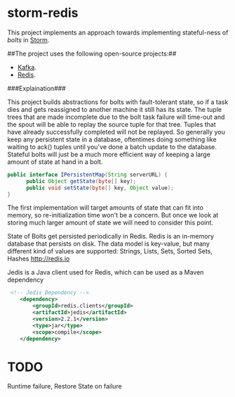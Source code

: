 storm-redis
=====================

This project implements an approach towards implementing stateful-ness of *bolts* in [Storm](https://github.com/nathanmarz/storm "storm").

##The project uses the following open-source projects:##
*   [Kafka](https://kafka.apache.org/ "Kafka").
*   [Redis](http://redis.io/ "redis"). 

###Explaination###

This project builds abstractions for bolts with fault-tolerant state, so if a task dies and gets reassigned to another machine it still has its state. The tuple trees that are made incomplete due to the bolt task failure will time-out and the spout will be able to replay the source tuple for that tree. Tuples that have already successfully completed will not be replayed. So generally you keep any persistent state in a database, oftentimes doing something like waiting to ack() tuples until you've done a batch update to the database. Stateful bolts will just be a much more efficient way of keeping a large amount of state at hand in a bolt.
```java
public interface IPersistentMap(String serverURL) {
      public Object getState(byte[] key);
      public void setState(byte[] key, Object value);
} 
```
The first implementation will target amounts of state that can fit into memory, so re-initialization time won't be a concern. But once we look at storing much larger amount of state we will need to consider this point.

State of Bolts get persisted periodically in Redis. Redis is an in-memory database that persists on disk. The data model is key-value, but many different kind of values are supported: Strings, Lists, Sets, Sorted Sets, Hashes <http://redis.io>

Jedis is a Java client used for Redis, which can be used as a Maven dependency
```xml
 <!-- Jedis Dependency -->
	<dependency>
		<groupId>redis.clients</groupId>
		<artifactId>jedis</artifactId>
		<version>2.2.1</version>
		<type>jar</type>
		<scope>compile</scope>
	</dependency>
```
TODO
=====================
Runtime failure,
Restore State on failure


